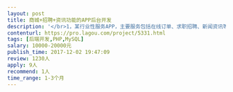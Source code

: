 ```yaml
---                
layout: post       
title: 商城+招聘+资讯功能的APP后台开发           
description: '</br>1，某行业性服务APP，主要服务包括在线订单、求职招聘、新闻资讯等功能，UI、IOS、安卓开发工程师已到位，需要一位承担后台管理功能和接口开发的兼职人员。</br>2，上海地区优先</br>'     
contenturl: https://pro.lagou.com/project/5331.html      
tags: [后端开发,PHP,MySQL]            
salary: 10000-20000元          
publish_time: 2017-12-02 19:47:09         
review: 1230人                   
apply: 9人                   
recommend: 1人                   
time_range: 1-3个月              
---                 
```


